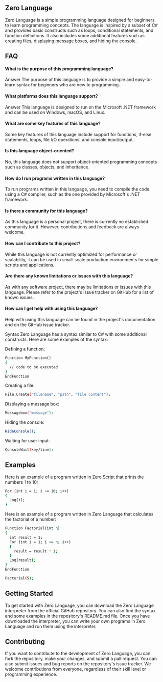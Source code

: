 ## Zero Language

Zero Language is a simple programming language designed for beginners to learn programming concepts. The language is inspired by a subset of C# and provides basic constructs such as loops, conditional statements, and function definitions. It also includes some additional features such as creating files, displaying message boxes, and hiding the console.


## FAQ

#### What is the purpose of this programming language?

Answer The purpose of this language is to provide a simple and easy-to-learn syntax for beginners who are new to programming.

#### What platforms does this language support?
Answer This language is designed to run on the Microsoft .NET framework and can be used on Windows, macOS, and Linux.

#### What are some key features of this language?
Some key features of this language include support for functions, if-else statements, loops, file I/O operations, and console input/output.

#### Is this language object-oriented?
No, this language does not support object-oriented programming concepts such as classes, objects, and inheritance.

#### How do I run programs written in this language?
To run programs written in this language, you need to compile the code using a C# compiler, such as the one provided by Microsoft's .NET framework.

#### Is there a community for this language?
As this language is a personal project, there is currently no established community for it. However, contributions and feedback are always welcome.

#### How can I contribute to this project?
While this language is not currently optimized for performance or scalability, it can be used in small-scale production environments for simple scripts and applications.

#### Are there any known limitations or issues with this language?
As with any software project, there may be limitations or issues with this language. Please refer to the project's issue tracker on GitHub for a list of known issues.

#### How can I get help with using this language?
Help with using this language can be found in the project's documentation and on the GitHub issue tracker.

Syntax
Zero Language has a syntax similar to C# with some additional constructs. Here are some examples of the syntax:

Defining a function:
```bash
Function MyFunction()
{
  // code to be executed
}
EndFunction
```

Creating a file:
```bash
File.Create("filename", "path", "file content");
```

Displaying a message box:
```bash
Messagebox("message");
```

Hiding the console:
```bash
HideConsole();
```
Waiting for user input:
```bash
ConsoleWait(key/line);
```


## Examples

Here is an example of a program written in Zero Script that prints the numbers 1 to 10:
```bash
For (int i = 1; i <= 10; i++)
{
  Log(i);
}
```
Here is an example of a program written in Zero Language that calculates the factorial of a number:
```bash
Function Factorial(int n)
{
  int result = 1;
  For (int i = 1; i <= n; i++)
  {
    result = result * i;
  }
  Log(result);
}
EndFunction

Factorial(5);
```

## Getting Started

To get started with Zero Language, you can download the Zero Language interpreter from the official GitHub repository. You can also find the syntax and some examples in the repository's README.md file. Once you have downloaded the interpreter, you can write your own programs in Zero Language and run them using the interpreter.

## Contributing

If you want to contribute to the development of Zero Language, you can fork the repository, make your changes, and submit a pull request. You can also submit issues and bug reports on the repository's issue tracker. We welcome contributions from everyone, regardless of their skill level or programming experience.



